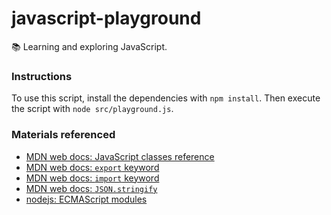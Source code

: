 # javascript-playground

📚 Learning and exploring JavaScript.

### Instructions

To use this script, install the dependencies with `npm install`. Then execute the script with `node src/playground.js`.

### Materials referenced

* [MDN web docs: JavaScript classes reference](https://developer.mozilla.org/en-US/docs/Web/JavaScript/Reference/Classes)
* [MDN web docs: `export` keyword](https://developer.mozilla.org/en-US/docs/web/javascript/reference/statements/export)
* [MDN web docs: `import` keyword](https://developer.mozilla.org/en-US/docs/Web/JavaScript/Reference/Statements/import)
* [MDN web docs: `JSON.stringify`](https://developer.mozilla.org/en-US/docs/Web/JavaScript/Reference/Global_Objects/JSON/stringify)
* [nodejs: ECMAScript modules](https://nodejs.org/api/esm.html#esm_enabling)
